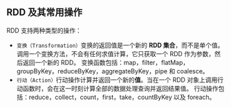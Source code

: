 ## RDD 及其常用操作

RDD 支持两种类型的操作：

- `变换（Transformation）`变换的返回值是一个新的 **RDD 集合**，而不是单个值。调用一个变换方法，不会有任何求值计算，它只获取一个 RDD 作为参数，然后返回一个新的 RDD。 变换函数包括：map，filter，flatMap，groupByKey，reduceByKey，aggregateByKey，pipe 和 coalesce。
- `行动（Action）`行动操作计算并返回一个新的**值**。当在一个 RDD 对象上调用行动函数时，会在这一时刻计算全部的数据处理查询并返回结果值。 行动操作包括：reduce，collect，count，first，take，countByKey 以及 foreach。


